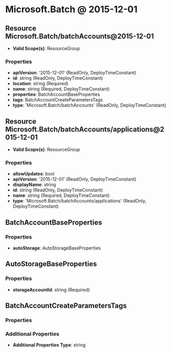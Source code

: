 # Microsoft.Batch @ 2015-12-01

## Resource Microsoft.Batch/batchAccounts@2015-12-01
* **Valid Scope(s)**: ResourceGroup
### Properties
* **apiVersion**: '2015-12-01' (ReadOnly, DeployTimeConstant)
* **id**: string (ReadOnly, DeployTimeConstant)
* **location**: string (Required)
* **name**: string (Required, DeployTimeConstant)
* **properties**: BatchAccountBaseProperties
* **tags**: BatchAccountCreateParametersTags
* **type**: 'Microsoft.Batch/batchAccounts' (ReadOnly, DeployTimeConstant)

## Resource Microsoft.Batch/batchAccounts/applications@2015-12-01
* **Valid Scope(s)**: ResourceGroup
### Properties
* **allowUpdates**: bool
* **apiVersion**: '2015-12-01' (ReadOnly, DeployTimeConstant)
* **displayName**: string
* **id**: string (ReadOnly, DeployTimeConstant)
* **name**: string (Required, DeployTimeConstant)
* **type**: 'Microsoft.Batch/batchAccounts/applications' (ReadOnly, DeployTimeConstant)

## BatchAccountBaseProperties
### Properties
* **autoStorage**: AutoStorageBaseProperties

## AutoStorageBaseProperties
### Properties
* **storageAccountId**: string (Required)

## BatchAccountCreateParametersTags
### Properties
### Additional Properties
* **Additional Properties Type**: string

